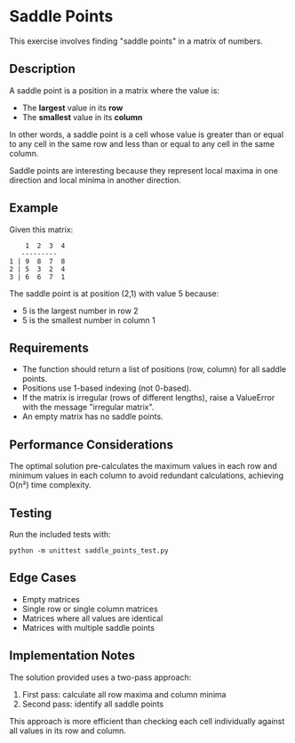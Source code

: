 # Saddle Points

This exercise involves finding "saddle points" in a matrix of numbers.

## Description

A saddle point is a position in a matrix where the value is:
- The **largest** value in its **row**
- The **smallest** value in its **column**

In other words, a saddle point is a cell whose value is greater than or equal to any cell in the same row and less than or equal to any cell in the same column.

Saddle points are interesting because they represent local maxima in one direction and local minima in another direction.

## Example

Given this matrix:
```
    1  2  3  4
   ---------
1 | 9  8  7  8
2 | 5  3  2  4
3 | 6  6  7  1
```

The saddle point is at position (2,1) with value 5 because:
- 5 is the largest number in row 2
- 5 is the smallest number in column 1

## Requirements

- The function should return a list of positions (row, column) for all saddle points.
- Positions use 1-based indexing (not 0-based).
- If the matrix is irregular (rows of different lengths), raise a ValueError with the message "irregular matrix".
- An empty matrix has no saddle points.

## Performance Considerations

The optimal solution pre-calculates the maximum values in each row and minimum values in each column to avoid redundant calculations, achieving O(n²) time complexity.

## Testing

Run the included tests with:
```
python -m unittest saddle_points_test.py
```

## Edge Cases

- Empty matrices
- Single row or single column matrices
- Matrices where all values are identical
- Matrices with multiple saddle points

## Implementation Notes

The solution provided uses a two-pass approach:
1. First pass: calculate all row maxima and column minima
2. Second pass: identify all saddle points

This approach is more efficient than checking each cell individually against all values in its row and column.
